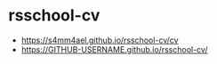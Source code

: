 # rsschool-cv

- https://s4mm4ael.github.io/rsschool-cv/cv
- https://GITHUB-USERNAME.github.io/rsschool-cv/
